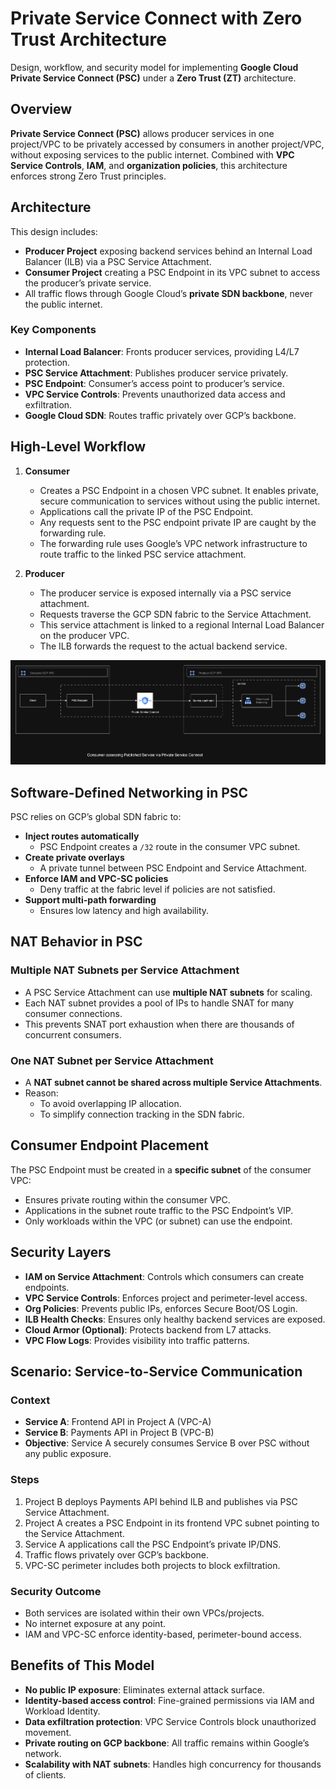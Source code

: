 # Private Service Connect with Zero Trust Architecture

Design, workflow, and security model for implementing **Google Cloud Private Service Connect (PSC)** under a **Zero Trust (ZT)** architecture.


## Overview

**Private Service Connect (PSC)** allows producer services in one project/VPC to be privately accessed by consumers in another project/VPC, without exposing services to the public internet. Combined with **VPC Service Controls**, **IAM**, and **organization policies**, this architecture enforces strong Zero Trust principles.


## Architecture

This design includes:

- **Producer Project** exposing backend services behind an Internal Load Balancer (ILB) via a PSC Service Attachment.
- **Consumer Project** creating a PSC Endpoint in its VPC subnet to access the producer’s private service.
- All traffic flows through Google Cloud’s **private SDN backbone**, never the public internet.


### Key Components

- **Internal Load Balancer**: Fronts producer services, providing L4/L7 protection.
- **PSC Service Attachment**: Publishes producer service privately.
- **PSC Endpoint**: Consumer’s access point to producer’s service.
- **VPC Service Controls**: Prevents unauthorized data access and exfiltration.
- **Google Cloud SDN**: Routes traffic privately over GCP’s backbone.


## High-Level Workflow


1. **Consumer**
   - Creates a PSC Endpoint in a chosen VPC subnet. It enables private, secure communication to services without using the public internet.
   - Applications call the private IP of the PSC Endpoint.
   - Any requests sent to the PSC endpoint private IP are caught by the forwarding rule.
   - The forwarding rule uses Google’s VPC network infrastructure to route traffic to the linked PSC service attachment.

2. **Producer**
   - The producer service is exposed internally via a PSC service attachment.
   - Requests traverse the GCP SDN fabric to the Service Attachment.
   - This service attachment is linked to a regional Internal Load Balancer on the producer VPC.
   - The ILB forwards the request to the actual backend service.


![PSC Zero Trust Architecture](../png/psc_zt.png)

## Software-Defined Networking in PSC

PSC relies on GCP’s global SDN fabric to:

- **Inject routes automatically**
  - PSC Endpoint creates a `/32` route in the consumer VPC subnet.
- **Create private overlays**
  - A private tunnel between PSC Endpoint and Service Attachment.
- **Enforce IAM and VPC-SC policies**
  - Deny traffic at the fabric level if policies are not satisfied.
- **Support multi-path forwarding**
  - Ensures low latency and high availability.
  

## NAT Behavior in PSC

### Multiple NAT Subnets per Service Attachment

- A PSC Service Attachment can use **multiple NAT subnets** for scaling.
- Each NAT subnet provides a pool of IPs to handle SNAT for many consumer connections.
- This prevents SNAT port exhaustion when there are thousands of concurrent consumers.

### One NAT Subnet per Service Attachment

- A **NAT subnet cannot be shared across multiple Service Attachments**.
- Reason:
  - To avoid overlapping IP allocation.
  - To simplify connection tracking in the SDN fabric.

## Consumer Endpoint Placement

The PSC Endpoint must be created in a **specific subnet** of the consumer VPC:

- Ensures private routing within the consumer VPC.
- Applications in the subnet route traffic to the PSC Endpoint’s VIP.
- Only workloads within the VPC (or subnet) can use the endpoint.


## Security Layers

- **IAM on Service Attachment**: Controls which consumers can create endpoints.
- **VPC Service Controls**: Enforces project and perimeter-level access.
- **Org Policies**: Prevents public IPs, enforces Secure Boot/OS Login.
- **ILB Health Checks**: Ensures only healthy backend services are exposed.
- **Cloud Armor (Optional)**: Protects backend from L7 attacks.
- **VPC Flow Logs**: Provides visibility into traffic patterns.


## Scenario: Service-to-Service Communication

### Context

- **Service A**: Frontend API in Project A (VPC-A)
- **Service B**: Payments API in Project B (VPC-B)
- **Objective**: Service A securely consumes Service B over PSC without any public exposure.

### Steps

1. Project B deploys Payments API behind ILB and publishes via PSC Service Attachment.
2. Project A creates a PSC Endpoint in its frontend VPC subnet pointing to the Service Attachment.
3. Service A applications call the PSC Endpoint’s private IP/DNS.
4. Traffic flows privately over GCP’s backbone.
5. VPC-SC perimeter includes both projects to block exfiltration.

### Security Outcome

- Both services are isolated within their own VPCs/projects.
- No internet exposure at any point.
- IAM and VPC-SC enforce identity-based, perimeter-bound access.


## Benefits of This Model

- **No public IP exposure**: Eliminates external attack surface.
- **Identity-based access control**: Fine-grained permissions via IAM and Workload Identity.
- **Data exfiltration protection**: VPC Service Controls block unauthorized movement.
- **Private routing on GCP backbone**: All traffic remains within Google’s network.
- **Scalability with NAT subnets**: Handles high concurrency for thousands of clients.

